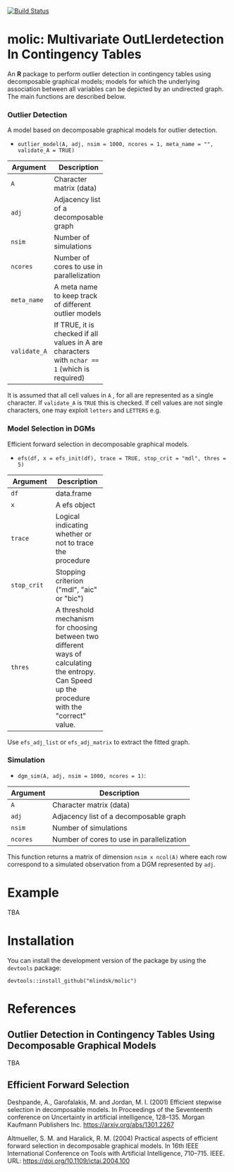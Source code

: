 <!-- README.md is generated from README.Rmd. Please edit that file -->
[![Build
Status](https://travis-ci.com/mlindsk/molic.svg?token=AuXvB5mAnHuxQxKszxph&branch=master)](https://travis-ci.com/mlindsk/molic)

molic: Multivariate OutLIerdetection In Contingency Tables
==========================================================

An **R** package to perform outlier detection in contingency tables
using decomposable graphical models; models for which the underlying
association between all variables can be depicted by an undirected
graph. The main functions are described below.

### Outlier Detection

A model based on decomposable graphical models for outlier detection.

-   `outlier_model(A, adj, nsim = 1000, ncores = 1, meta_name = "", validate_A = TRUE)`

<table style="width:43%;">
<colgroup>
<col width="19%" />
<col width="23%" />
</colgroup>
<thead>
<tr class="header">
<th>Argument</th>
<th>Description</th>
</tr>
</thead>
<tbody>
<tr class="odd">
<td><code>A</code></td>
<td>Character matrix (data)</td>
</tr>
<tr class="even">
<td><code>adj</code></td>
<td>Adjacency list of a decomposable graph</td>
</tr>
<tr class="odd">
<td><code>nsim</code></td>
<td>Number of simulations</td>
</tr>
<tr class="even">
<td><code>ncores</code></td>
<td>Number of cores to use in parallelization</td>
</tr>
<tr class="odd">
<td><code>meta_name</code></td>
<td>A meta name to keep track of different outlier models</td>
</tr>
<tr class="even">
<td><code>validate_A</code></td>
<td>If TRUE, it is checked if all values in A are characters with <code>nchar == 1</code> (which is required)</td>
</tr>
</tbody>
</table>

It is assumed that all cell values in `A` , for all are represented as a
single character. If `validate_A` is `TRUE` this is checked. If cell
values are not single characters, one may exploit `letters` and
`LETTERS` e.g.

### Model Selection in DGMs

Efficient forward selection in decomposable graphical models.

-   `efs(df, x = efs_init(df), trace = TRUE, stop_crit = "mdl", thres = 5)`

<table style="width:43%;">
<colgroup>
<col width="19%" />
<col width="23%" />
</colgroup>
<thead>
<tr class="header">
<th>Argument</th>
<th>Description</th>
</tr>
</thead>
<tbody>
<tr class="odd">
<td><code>df</code></td>
<td>data.frame</td>
</tr>
<tr class="even">
<td><code>x</code></td>
<td>A efs object</td>
</tr>
<tr class="odd">
<td><code>trace</code></td>
<td>Logical indicating whether or not to trace the procedure</td>
</tr>
<tr class="even">
<td><code>stop_crit</code></td>
<td>Stopping criterion (&quot;mdl&quot;, &quot;aic&quot; or &quot;bic&quot;)</td>
</tr>
<tr class="odd">
<td><code>thres</code></td>
<td>A threshold mechanism for choosing between two different ways of calculating the entropy. Can Speed up the procedure with the &quot;correct&quot; value.</td>
</tr>
</tbody>
</table>

Use `efs_adj_list` or `efs_adj_matrix` to extract the fitted graph.

### Simulation

-   `dgm_sim(A, adj, nsim = 1000, ncores = 1)`:

<table>
<thead>
<tr class="header">
<th>Argument</th>
<th>Description</th>
</tr>
</thead>
<tbody>
<tr class="odd">
<td><code>A</code></td>
<td>Character matrix (data)</td>
</tr>
<tr class="even">
<td><code>adj</code></td>
<td>Adjacency list of a decomposable graph</td>
</tr>
<tr class="odd">
<td><code>nsim</code></td>
<td>Number of simulations</td>
</tr>
<tr class="even">
<td><code>ncores</code></td>
<td>Number of cores to use in parallelization</td>
</tr>
</tbody>
</table>

This function returns a matrix of dimension `nsim x ncol(A)` where each
row correspond to a simulated observation from a DGM represented by
`adj`.

Example
=======

TBA

Installation
============

You can install the development version of the package by using the
`devtools` package:

    devtools::install_github("mlindsk/molic")

References
==========

Outlier Detection in Contingency Tables Using Decomposable Graphical Models
---------------------------------------------------------------------------

TBA

Efficient Forward Selection
---------------------------

Deshpande, A., Garofalakis, M. and Jordan, M. I. (2001) Efficient
stepwise selection in decomposable models. In Proceedings of the
Seventeenth conference on Uncertainty in artificial intelligence,
128–135. Morgan Kaufmann Publishers Inc.
<https://arxiv.org/abs/1301.2267>

Altmueller, S. M. and Haralick, R. M. (2004) Practical aspects of
efficient forward selection in decomposable graphical models. In 16th
IEEE International Conference on Tools with Artificial Intelligence,
710–715. IEEE. URL: <https://doi.org/10.1109/ictai.2004.100>
